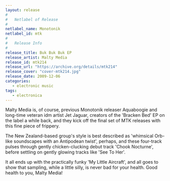 ```yaml
---
layout: release
#
#   Netlabel of Release
#
netlabel_name: Monotonik
netlabel_id: mtk
#
#   Release Info
#
release_title: Buk Buk Buk EP
release_artist: Malty Media
release_id: mtk214
release_url: "https://archive.org/details/mtk214"
release_cover: "cover-mtk214.jpg"
release_date: 2009-12-06
categories:
   - electronic music
tags:
   - electronica
---
```

Malty Media is, of course, previous Monotonik releaser Aquaboogie and long-time veteran idm artist Jet Jaguar, creators of the 'Bracken Bed' EP on the label a while back, and they kick off the final set of MTK releases with this fine piece of frippery.

The New Zealand-based group's style is best described as 'whimsical Orb-like soundscapes with an Antipodean twist', perhaps, and these four-track pulses through gently chicken-clucking debut track 'Chook Nocturne', before settling on gently glowing tracks like 'See To Her'.

It all ends up with the practically funky 'My Little Aircraft', and all goes to show that sampling, while a little silly, is never bad for your health. Good health to you, Malty Media!
